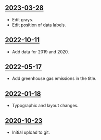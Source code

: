 ## [2023-03-28](https://github.com/faktaoklimatu/graphics/blob/5d9596b6291ff3a14d488e60c6138e0e37350d52/data-visualization/infographics/emissions/czechia/ghg-emissions-in-czechia-1990-2020/cs-emise-cr-vyvoj.ai)

- Edit grays.
- Edit position of data labels.

## [2022-10-11](https://github.com/faktaoklimatu/graphics/blob/52dfc7e67391b1793862f7e58d249258553f1901/data-visualization/infographics/emissions/czechia/ghg-emissions-in-czechia-1990-2020/cs-emise-cr-vyvoj.ai)

- Add data for 2019 and 2020.

## [2022-05-17](https://github.com/faktaoklimatu/graphics/blob/2cf41b63c45c61dfdaccc7d4b588acb188c6d7b3/data-visualization/infographics/emissions/czechia/ghg-emissions-in-czechia-1990-2018/cs-emise-cr-vyvoj.ai)

- Add greenhouse gas emissions in the title.

## [2022-01-18](https://github.com/faktaoklimatu/graphics/blob/d88e05b858a42a53d0dc61f8cb01dbf329bb8d39/data-visualization/emissions/czechia/ghg-emissions-in-czechia-1990-2018/cs-emise-cr-vyvoj.ai)

- Typographic and layout changes.

## [2020-10-23](https://github.com/faktaoklimatu/graphics/blob/b253427fcc97a23462362b3a7615fba73ef8dc32/Data%20visualization/Emissions/Czechia/GHG%20emissions%20in%20Czechia%201990-2018/cs-emise-cr-vyvoj.ai)

- Initial upload to git.


